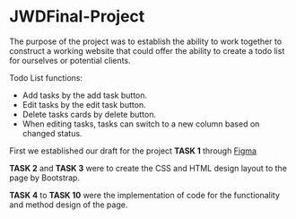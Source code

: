 # JWDFinal-Project

The purpose of the project was to establish the ability to work together to construct a working website that could offer the ability to create a todo list for ourselves or potential clients. 

Todo List functions:
- Add tasks by the add task button.
- Edit tasks by the edit task button.
- Delete tasks cards by delete button.
- When editing tasks, tasks can switch to a new column based on changed status. 


First we established our draft for the project **TASK 1** through [Figma](https://www.figma.com/file/GzxCKHSbgq1G7h2iMkS2s2/Wireframe)

**TASK 2** and **TASK 3** were to create the CSS and HTML design layout to the page by Bootstrap.

**TASK 4** to   **TASK 10** were the implementation of code for the functionality and method design of the page.

